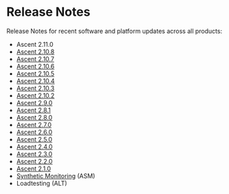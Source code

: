 # Release Notes

Release Notes for recent software and platform updates across all products:

* Ascent 2.11.0
* [Ascent 2.10.8](ascent-2.10.8.md)
* [Ascent 2.10.7](ascent-2.10.6.md)
* [Ascent 2.10.6](ascent-2.10.6-1.md)
* [Ascent 2.10.5](https://docs.apica.io/release-notes/release-notes/ascent-2.10.5)
* [Ascent 2.10.4](https://docs.apica.io/release-notes/release-notes/ascent-2.10.4)
* [Ascent 2.10.3](https://docs.apica.io/release-notes/release-notes/ascent-2.10.3)
* [Ascent 2.10.2](ascent-2.10.2.md)
* [Ascent 2.9.0](https://docs.apica.io/release-notes/release-notes/ascent-2.9.0)
* [Ascent 2.8.1](https://docs.apica.io/release-notes/release-notes/ascent-2.8.0)
* [Ascent 2.8.0](https://docs.apica.io/release-notes/release-notes/ascent-2.8.0)
* [Ascent 2.7.0](https://docs.apica.io/release-notes/release-notes/ascent-2.7.0)
* [Ascent 2.6.0](https://docs.apica.io/release-notes/release-notes/ascent-2.6.0)
* [Ascent 2.5.0](https://docs.apica.io/release-notes/release-notes/ascent-2.5.0)
* [Ascent 2.4.0](https://docs.apica.io/release-notes/release-notes/ascent-2.4.0)
* [Ascent 2.3.0](ascent-2.3.0.md)
* [Ascent 2.2.0](load-test.md)
* [Ascent 2.1.0](ascent-2.1.0/)
* [Synthetic Monitoring](ascent-2.1.0/synthetic-monitoring.md) (ASM)
* Loadtesting (ALT)
